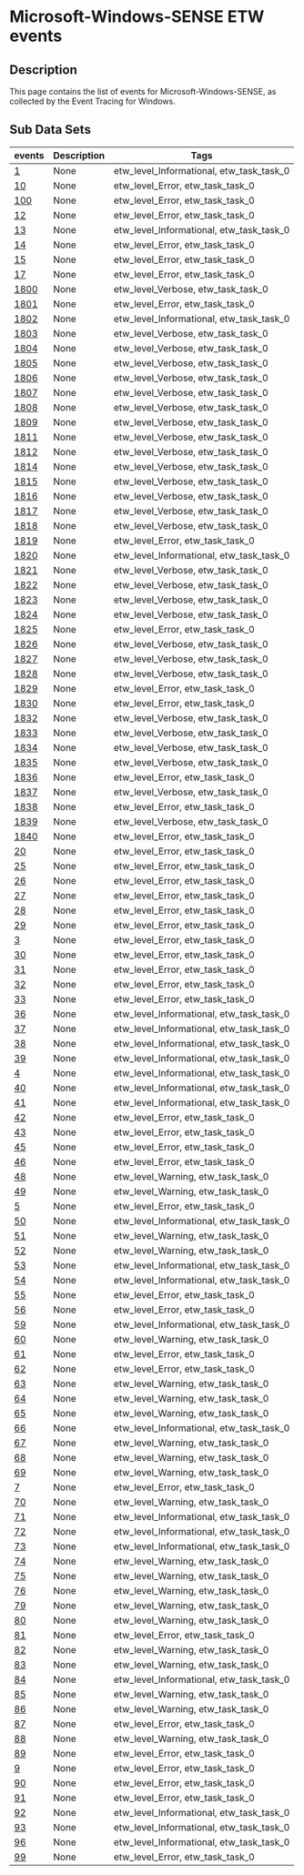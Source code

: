 # Microsoft-Windows-SENSE ETW events

## Description
This page contains the list of events for Microsoft-Windows-SENSE, as collected by the Event Tracing for Windows.

## Sub Data Sets
|events|Description|Tags|
|---|---|---|
|[1](events/event-1.md)|None|etw_level_Informational, etw_task_task_0|
|[10](events/event-10.md)|None|etw_level_Error, etw_task_task_0|
|[100](events/event-100.md)|None|etw_level_Error, etw_task_task_0|
|[12](events/event-12.md)|None|etw_level_Error, etw_task_task_0|
|[13](events/event-13.md)|None|etw_level_Informational, etw_task_task_0|
|[14](events/event-14.md)|None|etw_level_Error, etw_task_task_0|
|[15](events/event-15.md)|None|etw_level_Error, etw_task_task_0|
|[17](events/event-17.md)|None|etw_level_Error, etw_task_task_0|
|[1800](events/event-1800.md)|None|etw_level_Verbose, etw_task_task_0|
|[1801](events/event-1801.md)|None|etw_level_Error, etw_task_task_0|
|[1802](events/event-1802.md)|None|etw_level_Informational, etw_task_task_0|
|[1803](events/event-1803.md)|None|etw_level_Verbose, etw_task_task_0|
|[1804](events/event-1804.md)|None|etw_level_Verbose, etw_task_task_0|
|[1805](events/event-1805.md)|None|etw_level_Verbose, etw_task_task_0|
|[1806](events/event-1806.md)|None|etw_level_Verbose, etw_task_task_0|
|[1807](events/event-1807.md)|None|etw_level_Verbose, etw_task_task_0|
|[1808](events/event-1808.md)|None|etw_level_Verbose, etw_task_task_0|
|[1809](events/event-1809.md)|None|etw_level_Verbose, etw_task_task_0|
|[1811](events/event-1811.md)|None|etw_level_Verbose, etw_task_task_0|
|[1812](events/event-1812.md)|None|etw_level_Verbose, etw_task_task_0|
|[1814](events/event-1814.md)|None|etw_level_Verbose, etw_task_task_0|
|[1815](events/event-1815.md)|None|etw_level_Verbose, etw_task_task_0|
|[1816](events/event-1816.md)|None|etw_level_Verbose, etw_task_task_0|
|[1817](events/event-1817.md)|None|etw_level_Verbose, etw_task_task_0|
|[1818](events/event-1818.md)|None|etw_level_Verbose, etw_task_task_0|
|[1819](events/event-1819.md)|None|etw_level_Error, etw_task_task_0|
|[1820](events/event-1820.md)|None|etw_level_Informational, etw_task_task_0|
|[1821](events/event-1821.md)|None|etw_level_Verbose, etw_task_task_0|
|[1822](events/event-1822.md)|None|etw_level_Verbose, etw_task_task_0|
|[1823](events/event-1823.md)|None|etw_level_Verbose, etw_task_task_0|
|[1824](events/event-1824.md)|None|etw_level_Verbose, etw_task_task_0|
|[1825](events/event-1825.md)|None|etw_level_Error, etw_task_task_0|
|[1826](events/event-1826.md)|None|etw_level_Verbose, etw_task_task_0|
|[1827](events/event-1827.md)|None|etw_level_Verbose, etw_task_task_0|
|[1828](events/event-1828.md)|None|etw_level_Verbose, etw_task_task_0|
|[1829](events/event-1829.md)|None|etw_level_Error, etw_task_task_0|
|[1830](events/event-1830.md)|None|etw_level_Error, etw_task_task_0|
|[1832](events/event-1832.md)|None|etw_level_Verbose, etw_task_task_0|
|[1833](events/event-1833.md)|None|etw_level_Verbose, etw_task_task_0|
|[1834](events/event-1834.md)|None|etw_level_Verbose, etw_task_task_0|
|[1835](events/event-1835.md)|None|etw_level_Verbose, etw_task_task_0|
|[1836](events/event-1836.md)|None|etw_level_Error, etw_task_task_0|
|[1837](events/event-1837.md)|None|etw_level_Verbose, etw_task_task_0|
|[1838](events/event-1838.md)|None|etw_level_Error, etw_task_task_0|
|[1839](events/event-1839.md)|None|etw_level_Verbose, etw_task_task_0|
|[1840](events/event-1840.md)|None|etw_level_Error, etw_task_task_0|
|[20](events/event-20.md)|None|etw_level_Error, etw_task_task_0|
|[25](events/event-25.md)|None|etw_level_Error, etw_task_task_0|
|[26](events/event-26.md)|None|etw_level_Error, etw_task_task_0|
|[27](events/event-27.md)|None|etw_level_Error, etw_task_task_0|
|[28](events/event-28.md)|None|etw_level_Error, etw_task_task_0|
|[29](events/event-29.md)|None|etw_level_Error, etw_task_task_0|
|[3](events/event-3.md)|None|etw_level_Error, etw_task_task_0|
|[30](events/event-30.md)|None|etw_level_Error, etw_task_task_0|
|[31](events/event-31.md)|None|etw_level_Error, etw_task_task_0|
|[32](events/event-32.md)|None|etw_level_Error, etw_task_task_0|
|[33](events/event-33.md)|None|etw_level_Error, etw_task_task_0|
|[36](events/event-36.md)|None|etw_level_Informational, etw_task_task_0|
|[37](events/event-37.md)|None|etw_level_Informational, etw_task_task_0|
|[38](events/event-38.md)|None|etw_level_Informational, etw_task_task_0|
|[39](events/event-39.md)|None|etw_level_Informational, etw_task_task_0|
|[4](events/event-4.md)|None|etw_level_Informational, etw_task_task_0|
|[40](events/event-40.md)|None|etw_level_Informational, etw_task_task_0|
|[41](events/event-41.md)|None|etw_level_Informational, etw_task_task_0|
|[42](events/event-42.md)|None|etw_level_Error, etw_task_task_0|
|[43](events/event-43.md)|None|etw_level_Error, etw_task_task_0|
|[45](events/event-45.md)|None|etw_level_Error, etw_task_task_0|
|[46](events/event-46.md)|None|etw_level_Error, etw_task_task_0|
|[48](events/event-48.md)|None|etw_level_Warning, etw_task_task_0|
|[49](events/event-49.md)|None|etw_level_Warning, etw_task_task_0|
|[5](events/event-5.md)|None|etw_level_Error, etw_task_task_0|
|[50](events/event-50.md)|None|etw_level_Informational, etw_task_task_0|
|[51](events/event-51.md)|None|etw_level_Warning, etw_task_task_0|
|[52](events/event-52.md)|None|etw_level_Warning, etw_task_task_0|
|[53](events/event-53.md)|None|etw_level_Informational, etw_task_task_0|
|[54](events/event-54.md)|None|etw_level_Informational, etw_task_task_0|
|[55](events/event-55.md)|None|etw_level_Error, etw_task_task_0|
|[56](events/event-56.md)|None|etw_level_Error, etw_task_task_0|
|[59](events/event-59.md)|None|etw_level_Informational, etw_task_task_0|
|[60](events/event-60.md)|None|etw_level_Warning, etw_task_task_0|
|[61](events/event-61.md)|None|etw_level_Error, etw_task_task_0|
|[62](events/event-62.md)|None|etw_level_Error, etw_task_task_0|
|[63](events/event-63.md)|None|etw_level_Warning, etw_task_task_0|
|[64](events/event-64.md)|None|etw_level_Warning, etw_task_task_0|
|[65](events/event-65.md)|None|etw_level_Warning, etw_task_task_0|
|[66](events/event-66.md)|None|etw_level_Informational, etw_task_task_0|
|[67](events/event-67.md)|None|etw_level_Warning, etw_task_task_0|
|[68](events/event-68.md)|None|etw_level_Warning, etw_task_task_0|
|[69](events/event-69.md)|None|etw_level_Warning, etw_task_task_0|
|[7](events/event-7.md)|None|etw_level_Error, etw_task_task_0|
|[70](events/event-70.md)|None|etw_level_Warning, etw_task_task_0|
|[71](events/event-71.md)|None|etw_level_Informational, etw_task_task_0|
|[72](events/event-72.md)|None|etw_level_Informational, etw_task_task_0|
|[73](events/event-73.md)|None|etw_level_Informational, etw_task_task_0|
|[74](events/event-74.md)|None|etw_level_Warning, etw_task_task_0|
|[75](events/event-75.md)|None|etw_level_Warning, etw_task_task_0|
|[76](events/event-76.md)|None|etw_level_Warning, etw_task_task_0|
|[79](events/event-79.md)|None|etw_level_Warning, etw_task_task_0|
|[80](events/event-80.md)|None|etw_level_Warning, etw_task_task_0|
|[81](events/event-81.md)|None|etw_level_Error, etw_task_task_0|
|[82](events/event-82.md)|None|etw_level_Warning, etw_task_task_0|
|[83](events/event-83.md)|None|etw_level_Warning, etw_task_task_0|
|[84](events/event-84.md)|None|etw_level_Informational, etw_task_task_0|
|[85](events/event-85.md)|None|etw_level_Warning, etw_task_task_0|
|[86](events/event-86.md)|None|etw_level_Warning, etw_task_task_0|
|[87](events/event-87.md)|None|etw_level_Error, etw_task_task_0|
|[88](events/event-88.md)|None|etw_level_Warning, etw_task_task_0|
|[89](events/event-89.md)|None|etw_level_Error, etw_task_task_0|
|[9](events/event-9.md)|None|etw_level_Error, etw_task_task_0|
|[90](events/event-90.md)|None|etw_level_Error, etw_task_task_0|
|[91](events/event-91.md)|None|etw_level_Error, etw_task_task_0|
|[92](events/event-92.md)|None|etw_level_Informational, etw_task_task_0|
|[93](events/event-93.md)|None|etw_level_Informational, etw_task_task_0|
|[96](events/event-96.md)|None|etw_level_Informational, etw_task_task_0|
|[99](events/event-99.md)|None|etw_level_Error, etw_task_task_0|
